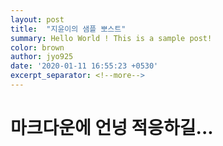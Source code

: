 ```yaml
---
layout: post
title:  "지윤이의 샘플 뽀스트"
summary: Hello World ! This is a sample post!
color: brown
author: jyo925
date: '2020-01-11 16:55:23 +0530'
excerpt_separator: <!--more-->
---
```


# 마크다운에 언넝 적응하길...








